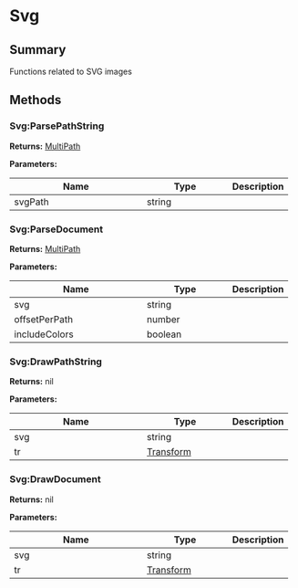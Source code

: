 
# Svg

## Summary

Functions related to SVG images




## Methods


### Svg:ParsePathString



**Returns:** <a href="multipath.md">MultiPath</a>


**Parameters:**

<table data-full-width="false">
<thead><tr><th width="217">Name</th><th width="134">Type</th><th>Description</th></tr></thead>
<tbody><tr><td>svgPath</td><td>string</td><td></td></tr></tbody></table>






### Svg:ParseDocument



**Returns:** <a href="multipath.md">MultiPath</a>


**Parameters:**

<table data-full-width="false">
<thead><tr><th width="217">Name</th><th width="134">Type</th><th>Description</th></tr></thead>
<tbody><tr><td>svg</td><td>string</td><td></td></tr>
<tr><td>offsetPerPath</td><td>number</td><td></td></tr>
<tr><td>includeColors</td><td>boolean</td><td></td></tr></tbody></table>






### Svg:DrawPathString



**Returns:** nil


**Parameters:**

<table data-full-width="false">
<thead><tr><th width="217">Name</th><th width="134">Type</th><th>Description</th></tr></thead>
<tbody><tr><td>svg</td><td>string</td><td></td></tr>
<tr><td>tr</td><td><a href="transform.md">Transform</a></td><td></td></tr></tbody></table>






### Svg:DrawDocument



**Returns:** nil


**Parameters:**

<table data-full-width="false">
<thead><tr><th width="217">Name</th><th width="134">Type</th><th>Description</th></tr></thead>
<tbody><tr><td>svg</td><td>string</td><td></td></tr>
<tr><td>tr</td><td><a href="transform.md">Transform</a></td><td></td></tr></tbody></table>






